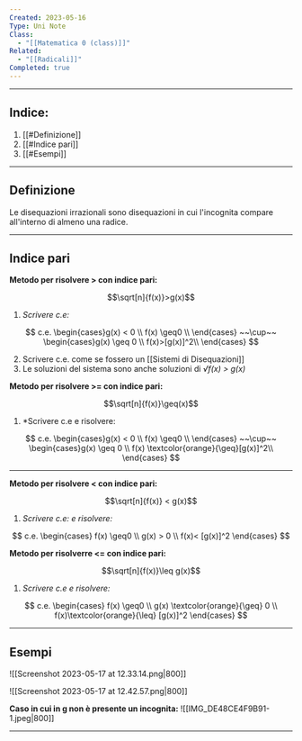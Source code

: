 ```yaml
---
Created: 2023-05-16
Type: Uni Note
Class:
  - "[[Matematica 0 (class)]]"
Related:
  - "[[Radicali]]"
Completed: true
---
```


---
## Indice:
1. [[#Definizione]]
2. [[#Indice pari]]
3. [[#Esempi]]

---
## Definizione
Le disequazioni irrazionali sono disequazioni in cui l'incognita compare all'interno di almeno una radice.

---
## Indice pari 
**Metodo per risolvere  > con indice pari:**

$$\sqrt[n]{f(x)}>g(x)$$

1. *Scrivere c.e:*

$$
c.e.
\begin{cases}g(x) < 0  \\
f(x) \geq0 \\
\end{cases}
~~\cup~~
\begin{cases}g(x) \geq 0 \\
 f(x)>[g(x)]^2\\
\end{cases}
$$

2. Scrivere c.e. come se fossero un [[Sistemi di Disequazioni]]
3. Le soluzioni del sistema sono anche soluzioni di *√f(x) > g(x)*

**Metodo per risolvere >= con indice pari:**

$$\sqrt[n]{f(x)}\geq(x)$$
1. *Scrivere c.e e risolvere:

$$
c.e.
\begin{cases}g(x) < 0  \\
f(x) \geq0 \\
\end{cases}
~~\cup~~
\begin{cases}g(x) \geq 0 \\
f(x) \textcolor{orange}{\geq}[g(x)]^2\\
\end{cases}
$$

---
**Metodo per risolvere < con indice pari:**

$$\sqrt[n]{f(x)} < g(x)$$
1. *Scrivere  c.e: e risolvere:*

$$
c.e.
\begin{cases} f(x) \geq0 \\
g(x) > 0 \\
f(x)< [g(x)]^2
\end{cases}
$$

**Metodo per risolverre <= con indice pari:**

$$\sqrt[n]{f(x)}\leq g(x)$$

1. *Scrivere c.e e risolvere:*

$$
c.e.
\begin{cases} f(x) \geq0 \\
g(x) \textcolor{orange}{\geq} 0 \\
f(x)\textcolor{orange}{\leq} [g(x)]^2
\end{cases}
$$

---
## Esempi

![[Screenshot 2023-05-17 at 12.33.14.png|800]]

![[Screenshot 2023-05-17 at 12.42.57.png|800]]

**Caso in cui in g non è presente un incognita:**
![[IMG_DE48CE4F9B91-1.jpeg|800]]

---